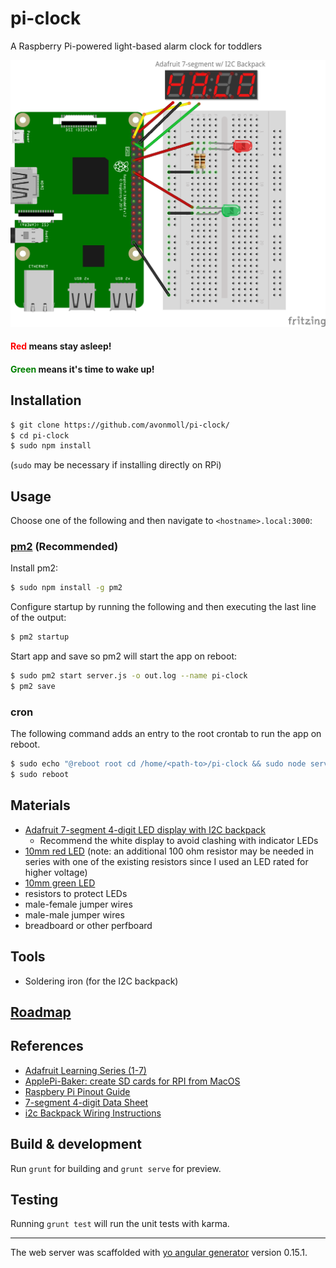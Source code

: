 # pi-clock

A Raspberry Pi-powered light-based alarm clock for toddlers

![pi-clock_schematic](pi-clock_schematic.png)

#### <span style="color:red">Red</span> means stay asleep!

#### <span style="color:green">Green</span> means it's time to wake up!

## Installation

```sh
$ git clone https://github.com/avonmoll/pi-clock/
$ cd pi-clock
$ sudo npm install
```

(`sudo` may be necessary if installing directly on RPi)

## Usage

Choose one of the following and then navigate to `<hostname>.local:3000`:

### [pm2](pm2.keymetrics.io) (Recommended)

Install pm2: 

```sh
$ sudo npm install -g pm2
```

Configure startup by running the following and then executing the last line of the output: 

```sh
$ pm2 startup
```

Start app and save so pm2 will start the app on reboot: 

```sh
$ sudo pm2 start server.js -o out.log --name pi-clock
$ pm2 save
```

### cron

The following command adds an entry to the root crontab to run the app on reboot.

```sh
$ sudo echo "@reboot root cd /home/<path-to>/pi-clock && sudo node server.js >> log 2>&1 &" >> /etc/crontab
$ sudo reboot
```

## Materials

-   [Adafruit 7-segment 4-digit LED display with I2C backpack](https://www.adafruit.com/products/1002)
    -   Recommend the white display to avoid clashing with indicator LEDs
-   [10mm red LED](https://www.taydaelectronics.com/led-10mm-red-water-clear-ultra-bright.html) (note: an additional 100 ohm resistor may be needed in series with one of the existing resistors since I used an LED rated for higher voltage)
-   [10mm green LED](https://www.taydaelectronics.com/led-10mm-green-water-clear-ultra-bright.html)
-   resistors to protect LEDs
-   male-female jumper wires
-   male-male jumper wires
-   breadboard or other perfboard

## Tools

-   Soldering iron (for the I2C backpack)

## [Roadmap](https://trello.com/b/iP9hs92d/pi-clock)

## References

-   [Adafruit Learning Series (1-7)](https://learn.adafruit.com/series/learn-raspberry-pi)
-   [ApplePi-Baker: create SD cards for RPI from MacOS](https://www.tweaking4all.com/software/macosx-software/macosx-apple-pi-baker/)
-   [Raspbery Pi Pinout Guide](https://pinout.xyz/)
-   [7-segment 4-digit Data Sheet](https://cdn-shop.adafruit.com/datasheets/865datasheet.pdf)
-   [i2c Backpack Wiring Instructions](https://learn.adafruit.com/adafruit-led-backpack/0-dot-56-seven-segment-backpack)

## Build & development

Run `grunt` for building and `grunt serve` for preview.

## Testing

Running `grunt test` will run the unit tests with karma.

* * *

The web server was scaffolded with [yo angular generator](https://github.com/yeoman/generator-angular)
version 0.15.1.
